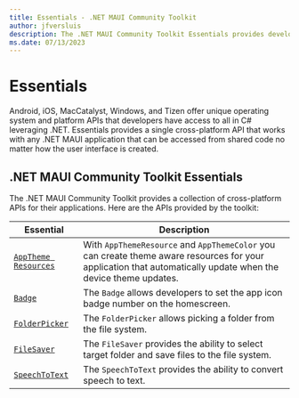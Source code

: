 ```yaml
---
title: Essentials - .NET MAUI Community Toolkit
author: jfversluis
description: The .NET MAUI Community Toolkit Essentials provides developers with cross-platform APIs for their applications.
ms.date: 07/13/2023
---
```


# Essentials

Android, iOS, MacCatalyst, Windows, and Tizen offer unique operating system and platform APIs that developers have access to all in C# leveraging .NET. Essentials provides a single cross-platform API that works with any .NET MAUI application that can be accessed from shared code no matter how the user interface is created.

## .NET MAUI Community Toolkit Essentials

The .NET MAUI Community Toolkit provides a collection of cross-platform APIs for their applications. Here are the APIs provided by the toolkit:

| Essential | Description |
| --------- | ----------- |
| [`AppTheme Resources`](../essentials/apptheme-resources.md) | With `AppThemeResource` and `AppThemeColor` you can create theme aware resources for your application that automatically update when the device theme updates. |
| [`Badge`](../essentials/badge.md) | The `Badge` allows developers to set the app icon badge number on the homescreen. |
| [`FolderPicker`](../essentials/folder-picker.md) | The `FolderPicker` allows picking a folder from the file system. |
| [`FileSaver`](../essentials/file-saver.md) | The `FileSaver` provides the ability to select target folder and save files to the file system. |
| [`SpeechToText`](../essentials/speech-to-text.md) | The `SpeechToText` provides the ability to convert speech to text. |
